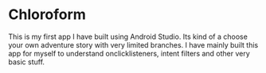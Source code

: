 # Chloroform
This is my first app I have built using Android Studio. Its kind of a choose your own adventure story with very limited branches. I have mainly built this app 
for myself to understand onclicklisteners, intent filters and other very basic stuff.
